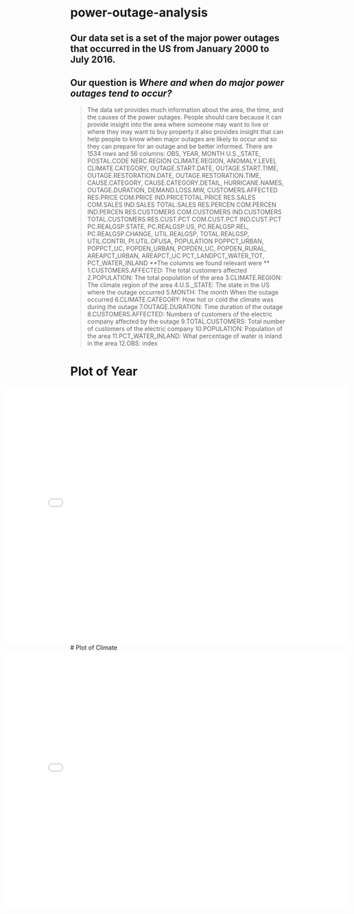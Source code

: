 # power-outage-analysis
## Our data set is a set of the major power outages that occurred in the US from January 2000 to July 2016. 
## Our question is *Where and when do major power outages tend to occur?*
> The data set provides much information about the area, the time, and the causes of the power outages. People should care because it can provide insight into the area where someone may want to live or where they may want to buy property it also provides insight that can help people to know when major outages are likely to occur and so they can prepare for an outage and be better informed. There are 1534 rows and 56 columns: OBS, YEAR, MONTH	U.S._STATE, POSTAL.CODE	NERC.REGION	CLIMATE.REGION, ANOMALY.LEVEL	CLIMATE.CATEGORY, OUTAGE.START.DATE, OUTAGE.START.TIME, OUTAGE.RESTORATION.DATE, OUTAGE.RESTORATION.TIME, CAUSE.CATEGORY, CAUSE.CATEGORY.DETAIL, HURRICANE.NAMES, OUTAGE.DURATION, DEMAND.LOSS.MW, CUSTOMERS.AFFECTED	RES.PRICE	COM.PRICE	IND.PRICETOTAL.PRICE	RES.SALES	COM.SALES	IND.SALES	TOTAL.SALES	RES.PERCEN	COM.PERCEN	IND.PERCEN	RES.CUSTOMERS	COM.CUSTOMERS	IND.CUSTOMERS	TOTAL.CUSTOMERS	RES.CUST.PCT	COM.CUST.PCT	IND.CUST.PCT	PC.REALGSP.STATE, PC.REALGSP.US, PC.REALGSP.REL, PC.REALGSP.CHANGE, UTIL.REALGSP, TOTAL.REALGSP, UTIL.CONTRI, PI.UTIL.OFUSA, POPULATION	POPPCT_URBAN, POPPCT_UC, POPDEN_URBAN, POPDEN_UC, POPDEN_RURAL, AREAPCT_URBAN, AREAPCT_UC	PCT_LANDPCT_WATER_TOT, PCT_WATER_INLAND 
**The columns we found relevant were **
1.CUSTOMERS.AFFECTED: The total customers affected
2.POPULATION: The total population of the area
3.CLIMATE.REGION: The climate region of the area 
4.U.S._STATE: The state in the US where the outage occurred
5.MONTH: The month When the outage occurred
6.CLIMATE.CATEGORY: How hot or cold the climate was during the outage
7.OUTAGE.DURATION: Time duration of the outage
8.CUSTOMERS.AFFECTED: Numbers of customers of the electric company affected by the outage
9.TOTAL.CUSTOMERS: Total number of customers of the electric company
10.POPULATION: Population of the area
11.PCT_WATER_INLAND: What percentage of water is inland in the area
12.OBS: index

# Plot of Year
<iframe src="assets/Year_plot.html" width=800 height=600 frameBorder=0  style = "position: relative; right: 30%" ></iframe>
# Plot of Climate
<iframe src="assets/Climate_plot.html" width=800 height=600 frameBorder=0  style = "position: relative; right: 30%"></iframe>
